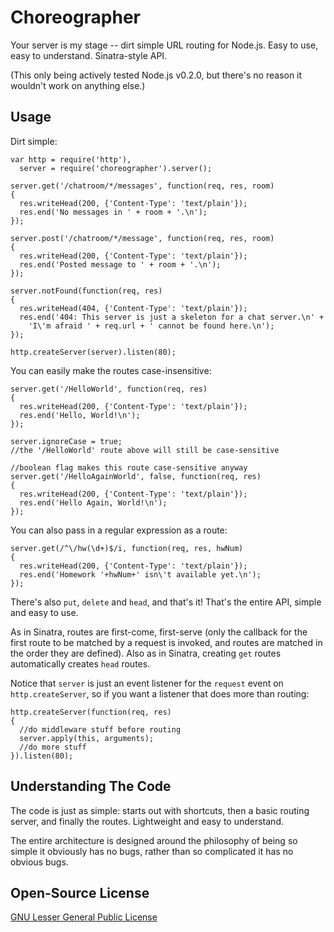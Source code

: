 Choreographer
=============

Your server is my stage -- dirt simple URL routing for Node.js. Easy to use,
easy to understand. Sinatra-style API.

(This only being actively tested Node.js v0.2.0, but there's no reason it
wouldn't work on anything else.)

Usage
-----

Dirt simple:

    var http = require('http'),
      server = require('choreographer').server();
    
    server.get('/chatroom/*/messages', function(req, res, room)
    {
      res.writeHead(200, {'Content-Type': 'text/plain'});
      res.end('No messages in ' + room + '.\n');
    });
    
    server.post('/chatroom/*/message', function(req, res, room)
    {
      res.writeHead(200, {'Content-Type': 'text/plain'});
      res.end('Posted message to ' + room + '.\n');
    });
    
    server.notFound(function(req, res)
    {
      res.writeHead(404, {'Content-Type': 'text/plain'});
      res.end('404: This server is just a skeleton for a chat server.\n' +
        'I\'m afraid ' + req.url + ' cannot be found here.\n');
    });
    
    http.createServer(server).listen(80);

You can easily make the routes case-insensitive:

    server.get('/HelloWorld', function(req, res)
    {
      res.writeHead(200, {'Content-Type': 'text/plain'});
      res.end('Hello, World!\n');
    });
    
    server.ignoreCase = true;
    //the '/HelloWorld' route above will still be case-sensitive
    
    //boolean flag makes this route case-sensitive anyway
    server.get('/HelloAgainWorld', false, function(req, res)
    {
      res.writeHead(200, {'Content-Type': 'text/plain'});
      res.end('Hello Again, World!\n');
    });

You can also pass in a regular expression as a route:

    server.get(/^\/hw(\d+)$/i, function(req, res, hwNum)
    {
      res.writeHead(200, {'Content-Type': 'text/plain'});
      res.end('Homework '+hwNum+' isn\'t available yet.\n');
    });

There's also `put`, `delete` and `head`, and that's it! That's the entire API,
simple and easy to use.

As in Sinatra, routes are first-come, first-serve (only the callback for the
first route to be matched by a request is invoked, and routes are matched in the
order they are defined). Also as in Sinatra, creating `get` routes automatically
creates `head` routes.

Notice that `server` is just an event listener for the `request` event on
`http.createServer`, so if you want a listener that does more than routing:

    http.createServer(function(req, res)
    {
      //do middleware stuff before routing
      server.apply(this, arguments);
      //do more stuff
    }).listen(80);

Understanding The Code
----------------------

The code is just as simple: starts out with shortcuts, then a basic routing
server, and finally the routes. Lightweight and easy to understand.

The entire architecture is designed around the philosophy of being so simple
it obviously has no bugs, rather than so complicated it has no obvious bugs.

Open-Source License
-------------------

[GNU Lesser General Public License](http://www.gnu.org/licenses/lgpl.html)
